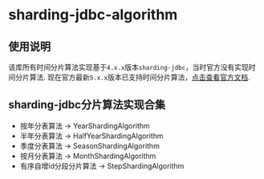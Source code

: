 # sharding-jdbc-algorithm

## 使用说明
该库所有时间分片算法实现基于`4.x.x`版本`sharding-jdbc`，当时官方没有实现时间分片算法. 现在官方最新`5.x.x`版本已支持时间分片算法，[点击查看官方文档](https://shardingsphere.apache.org/document/current/cn/features/sharding/concept/#自动化分片算法).

## sharding-jdbc分片算法实现合集

- 按年分表算法 -> YearShardingAlgorithm
- 半年分表算法 -> HalfYearShardingAlgorithm
- 季度分表算法 -> SeasonShardingAlgorithm
- 按月分表算法 -> MonthShardingAlgorithm
- 有序自增id分段分片算法 -> StepShardingAlgorithm
